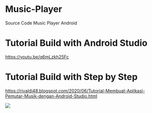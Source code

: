 # Music-Player
Source Code Music Player Android

# Tutorial Build with Android Studio
https://youtu.be/q6mLzkh25Fc

# Tutorial Build with Step by Step
https://rivaldi48.blogspot.com/2020/06/Tutorial-Membuat-Aplikasi-Pemutar-Musik-dengan-Android-Studio.html

<img src="https://1.bp.blogspot.com/-nrCrFDwKVjk/XvQXmFHWb1I/AAAAAAAAHZc/OvpmJHJorSoNX8eAly6Uy9NLjTP6SmUYQCLcBGAsYHQ/s1600/HiShoot_20200625_091151.png" data-canonical-src="https://1.bp.blogspot.com/-nrCrFDwKVjk/XvQXmFHWb1I/AAAAAAAAHZc/OvpmJHJorSoNX8eAly6Uy9NLjTP6SmUYQCLcBGAsYHQ/s1600/HiShoot_20200625_091151.png" style="max-width:100%;">
